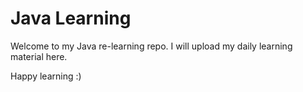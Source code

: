 # Java Learning
Welcome to my Java re-learning repo. I will upload my daily learning material here.

Happy learning :)
